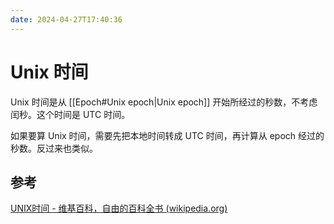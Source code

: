 ```yaml
---
date: 2024-04-27T17:40:36
---
```


# Unix 时间

Unix 时间是从 [[Epoch#Unix epoch|Unix epoch]] 开始所经过的秒数，不考虑闰秒。这个时间是 UTC 时间。

如果要算 Unix 时间，需要先把本地时间转成 UTC 时间，再计算从 epoch 经过的秒数。反过来也类似。

## 参考

[UNIX时间 - 维基百科，自由的百科全书 (wikipedia.org)](https://zh.wikipedia.org/wiki/UNIX%E6%97%B6%E9%97%B4)
